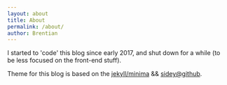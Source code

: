 ```yaml
---
layout: about
title: About
permalink: /about/
author: Brentian
---
```

I started to 'code' this blog since early 2017, and shut down for a while (to be less focused on the front-end stuff).

Theme for this blog is based on the [jekyll/minima](https://github.com/jekyll/minima) && [sidey@github](https://github.com/ronv/sidey).